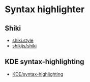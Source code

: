 # Syntax highlighter

## Shiki

- [shiki.style](https://shiki.style/)
- [shikijs/shiki](https://github.com/shikijs/shiki)

## KDE syntax-highlighting

- [KDE/syntax-highlighting](https://github.com/KDE/syntax-highlighting)